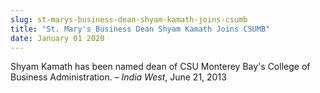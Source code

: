 ```yaml
---
slug: st-marys-business-dean-shyam-kamath-joins-csumb
title: "St. Mary's Business Dean Shyam Kamath Joins CSUMB"
date: January 01 2020
---
```


 
<p>
  Shyam Kamath has been named dean of CSU Monterey Bay's College of Business
  Administration. – <em>India West</em>, June 21, 2013
</p>
 
